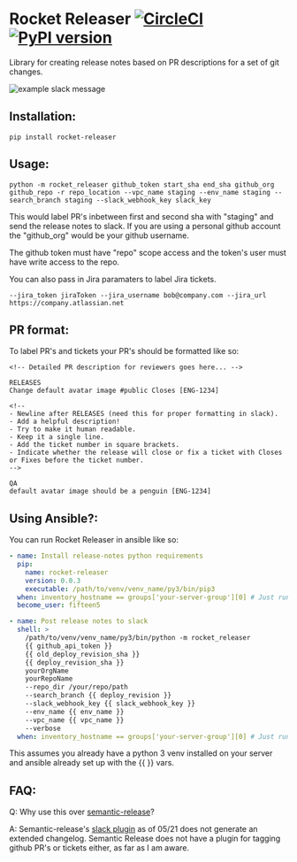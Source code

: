# Rocket Releaser [![CircleCI](https://circleci.com/gh/15five/rocket_releaser.svg?style=svg&circle-token=022a3a89718d088ac8a737b2d03280c4c1864ed0)](https://circleci.com/gh/15five/rocket_releaser) [![PyPI version](https://badge.fury.io/py/rocket-releaser.svg)](https://badge.fury.io/py/rocket-releaser)
Library for creating release notes based on PR descriptions for a set of git changes.

![example slack message](http://i.imgur.com/5h0qzaI.png)

## Installation:
`pip install rocket-releaser`

## Usage:
```shell
python -m rocket_releaser github_token start_sha end_sha github_org github_repo -r repo_location --vpc_name staging --env_name staging --search_branch staging --slack_webhook_key slack_key
```

This would label PR's inbetween first and second sha with "staging" and send the release notes to slack.
If you are using a personal github account the "github_org" would be your github username.

The github token must have "repo" scope access and the token's user must have write access to the repo.

You can also pass in Jira paramaters to label Jira tickets. 

`--jira_token jiraToken --jira_username bob@company.com --jira_url https://company.atlassian.net`

## PR format:
To label PR's and tickets your PR's should be formatted like so:
```
<!-- Detailed PR description for reviewers goes here... --> 

RELEASES
Change default avatar image #public Closes [ENG-1234]

<!--
- Newline after RELEASES (need this for proper formatting in slack).
- Add a helpful description!
- Try to make it human readable.
- Keep it a single line.
- Add the ticket number in square brackets.
- Indicate whether the release will close or fix a ticket with Closes or Fixes before the ticket number.
-->

QA
default avatar image should be a penguin [ENG-1234]
```

## Using Ansible?:

You can run Rocket Releaser in ansible like so:
```yml
- name: Install release-notes python requirements
  pip:
    name: rocket-releaser
    version: 0.0.3
    executable: /path/to/venv/venv_name/py3/bin/pip3
  when: inventory_hostname == groups['your-server-group'][0] # Just run once
  become_user: fifteen5

- name: Post release notes to slack
  shell: >
    /path/to/venv/venv_name/py3/bin/python -m rocket_releaser
    {{ github_api_token }}
    {{ old_deploy_revision_sha }}
    {{ deploy_revision_sha }}
    yourOrgName
    yourRepoName
    --repo_dir /your/repo/path
    --search_branch {{ deploy_revision }}
    --slack_webhook_key {{ slack_webhook_key }}
    --env_name {{ env_name }}
    --vpc_name {{ vpc_name }}
    --verbose
  when: inventory_hostname == groups['your-server-group'][0] # Just run once
```
This assumes you already have a python 3 venv installed on your server and ansible already set up with the {{ }} vars.

## FAQ:
Q: Why use this over [semantic-release](https://github.com/semantic-release/semantic-release)?

A: Semantic-release's [slack plugin](https://github.com/juliuscc/semantic-release-slack-bot) as of 05/21 does not generate an extended changelog. Semantic Release does not have a plugin for tagging github PR's or tickets either, as far as I am aware.

